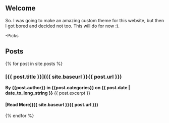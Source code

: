 ## Welcome
So. I was going to make an amazing custom theme for this website, but then I got bored and decided not too. This will do for now :).

-Picks

## Posts
{% for post in site.posts %}
   

### [{{ post.title }}]({{ site.baseurl }}{{ post.url }})
**By {{post.author}} in {{post.categories}} on {{ post.date | date_to_long_string }}**
{{ post.excerpt }}
#### [Read More]({{ site.baseurl }}{{ post.url }})
{% endfor %}
